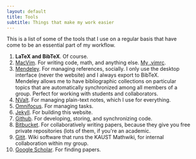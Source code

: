 ```yaml
---
layout: default
title: Tools
subtitle: Things that make my work easier
---
```


This is a list of some of the tools that I use on a regular basis that have
come to be an essential part of my workflow.

 1. **LaTeX and BibTeX**.  Of course.
 1. [MacVim](http://code.google.com/p/macvim/).  For writing code, math, and anything else.
    [My .vimrc](https://github.com/ketch/dotfiles/blob/master/vimrc).
 1. [Mendeley](http://mendeley.com).  For managing references, socially.  I only use
    the desktop interface (never the website) and I always export to BibTeX.  
    Mendeley allows me to have bibliographic collections on particular
    topics that are automatically synchronized among all members of a group.
    Perfect for working with students and collaborators.
 1. [NValt](http://brettterpstra.com/nvalt-2-2-public-beta/).  For managing
    plain-text notes, which I use for everything.
 1. [Omnifocus](http://www.omnigroup.com/products/omnifocus/).  For managing tasks.
 1. [Jekyll](https://github.com/mojombo/jekyll).  For building this website.
 1. [Github](http://github.com).  For developing, storing, and synchronizing code.
 1. [Bitbucket](http://bitbucket.org).  For collaboratively writing papers,
    because they give you free private repositories (lots of them, if you're an
    academic.
 1. [Gitit](http://gitit.net/).  Wiki software that runs the KAUST Mathwiki, for
    internal collaboration within my group.
 1. [Google Scholar](http://scholar.google.com).  For finding papers.
